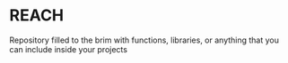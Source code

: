 # REACH
Repository filled to the brim with functions, libraries, or anything that you can include inside your projects
